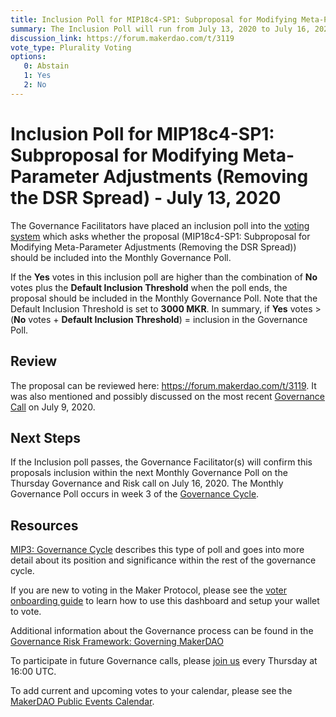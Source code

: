 ```yaml
---
title: Inclusion Poll for MIP18c4-SP1: Subproposal for Modifying Meta-Parameter Adjustments (Removing the DSR Spread) - July 13, 2020
summary: The Inclusion Poll will run from July 13, 2020 to July 16, 2020 and will determine whether the proposal at hand should proceed to next week's Governance Poll. 
discussion_link: https://forum.makerdao.com/t/3119
vote_type: Plurality Voting
options:
   0: Abstain
   1: Yes
   2: No
---
```

# Inclusion Poll for MIP18c4-SP1: Subproposal for Modifying Meta-Parameter Adjustments (Removing the DSR Spread) - July 13, 2020

The Governance Facilitators have placed an inclusion poll into the [voting system](https://vote.makerdao.com/polling) which asks whether the proposal (MIP18c4-SP1: Subproposal for Modifying Meta-Parameter Adjustments (Removing the DSR Spread)) should be included into the Monthly Governance Poll.

If the **Yes** votes in this inclusion poll are higher than the combination of **No** votes plus the **Default Inclusion Threshold** when the poll ends, the proposal should be included in the Monthly Governance Poll. Note that the Default Inclusion Threshold is set to **3000 MKR**. In summary, if **Yes** votes > (**No** votes + **Default Inclusion Threshold**) = inclusion in the Governance Poll.

## Review

The proposal can be reviewed here: https://forum.makerdao.com/t/3119. It was also mentioned and possibly discussed on the most recent [Governance Call](https://www.youtube.com/watch?v=Z2KzVB460Zc) on July 9, 2020.

## Next Steps

If the Inclusion poll passes, the Governance Facilitator(s) will confirm this proposals inclusion within the next Monthly Governance Poll on the Thursday Governance and Risk call on July 16, 2020. The Monthly Governance Poll occurs in week 3 of the [Governance Cycle](https://github.com/makerdao/mips/blob/Accepted/MIP3/mip3.md).

## Resources

[MIP3: Governance Cycle](https://github.com/makerdao/mips/blob/Accepted/MIP3/mip3.md) describes this type of poll and goes into more detail about its position and significance within the rest of the governance cycle.

If you are new to voting in the Maker Protocol, please see the [voter onboarding guide](https://community-development.makerdao.com/onboarding/voter-onboarding) to learn how to use this dashboard and setup your wallet to vote.

Additional information about the Governance process can be found in the [Governance Risk Framework: Governing MakerDAO](https://community-development.makerdao.com/governance/governance-risk-framework)

To participate in future Governance calls, please [join us](https://community-development.makerdao.com/governance/governance-and-risk-meetings) every Thursday at 16:00 UTC.

To add current and upcoming votes to your calendar, please see the [MakerDAO Public Events Calendar](https://calendar.google.com/calendar/embed?src=makerdao.com_3efhm2ghipksegl009ktniomdk%40group.calendar.google.com&ctz=America%2FLos_Angeles).

